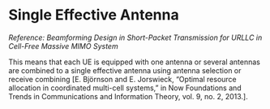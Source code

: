 # Single Effective Antenna

*Reference: Beamforming Design in Short-Packet Transmission for URLLC in Cell-Free Massive MIMO System*

This means that each UE is equipped with one antenna or several antennas are combined to a single effective antenna using antenna selection or receive combining [E. Björnson and E. Jorswieck, “Optimal resource allocation in coordinated multi-cell systems,” in Now Foundations and Trends in Communications and Information Theory, vol. 9, no. 2, 2013.].